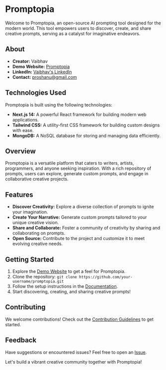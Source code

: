 # Promptopia

Welcome to Promptopia, an open-source AI prompting tool designed for the modern world. This tool empowers users to discover, create, and share creative prompts, serving as a catalyst for imaginative endeavors.

## About

- **Creator:** Vaibhav
- **Demo Website:** [Promptopia](https://promptopia-shanuv000.vercel.app/)
- **LinkedIn:** [Vaibhav's LinkedIn](https://www.linkedin.com/in/shanuv000/)
- **Contact:** proshanu@gmail.com

## Technologies Used

Promptopia is built using the following technologies:

- **Next.js 14:** A powerful React framework for building modern web applications.
- **Tailwind CSS:** A utility-first CSS framework for building custom designs with ease.
- **MongoDB:** A NoSQL database for storing and managing data efficiently.

## Overview

Promptopia is a versatile platform that caters to writers, artists, programmers, and anyone seeking inspiration. With a rich repository of prompts, users can explore, generate custom prompts, and engage in collaborative creative projects.

## Features

- **Discover Creativity:** Explore a diverse collection of prompts to ignite your imagination.
- **Create Your Narrative:** Generate custom prompts tailored to your unique creative vision.
- **Share and Collaborate:** Foster a community of creativity by sharing and collaborating on prompts.
- **Open Source:** Contribute to the project and customize it to meet evolving creative needs.

## Getting Started

1. Explore the [Demo Website](https://promptopia-shanuv000.vercel.app/) to get a feel for Promptopia.
2. Clone the repository: `git clone https://github.com/your-username/promptopia.git`
3. Follow the setup instructions in the [Documentation](docs/README.md).
4. Start discovering, creating, and sharing creative prompts!

## Contributing

We welcome contributions! Check out the [Contribution Guidelines](CONTRIBUTING.md) to get started.

## Feedback

Have suggestions or encountered issues? Feel free to open an [Issue](https://github.com/shanuv000/promptopia/issues).

Let's build a vibrant creative community together with Promptopia!
